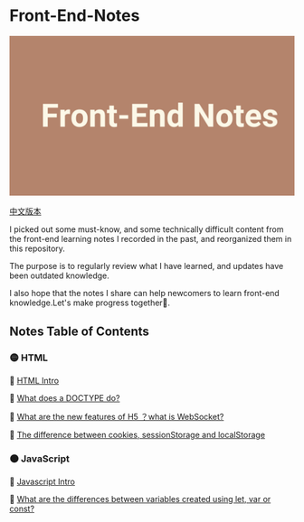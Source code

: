 # Front-End-Notes

<img src="frontend.png">

[中文版本](README.md)

I picked out some must-know, and some technically difficult content from the front-end learning notes I recorded in the past, and reorganized them in this repository.

The purpose is to regularly review what I have learned, and updates have been outdated knowledge.

I also hope that the notes I share can help newcomers to learn front-end knowledge.Let's make progress together💪.

## Notes Table of Contents

### 🟡 HTML

📝 [HTML Intro](HTML/HTML-Intro-EN.md)<br>

📝 [What does a DOCTYPE do?](/HTML/HTML-DOCTYPE-EN.md)<br>

📝 [What are the new features of H5 ？what is WebSocket?](/HTML/HTML-03-EN.md)<br>

📝 [The difference between cookies, sessionStorage and localStorage](/HTML/HTML-04-EN.md)<br>

### 🟤 JavaScript

📝 [Javascript Intro](JavaScript/Js-Intro-EN.md)<br>

📝 [What are the differences between variables created using let, var or const?](JavaScript/Js-Declaration-EN.md)
